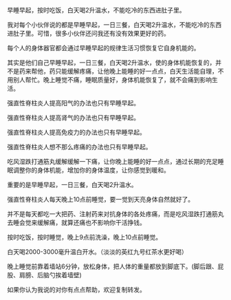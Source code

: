 早睡早起，按时吃饭，白天喝2升温水，不能吃冷的东西进肚子里。

我对每个小伙伴说的都是早睡早起，一日三餐，白天喝2升温水，不能吃冷的东西进肚子里。可惜，很多小伙伴还问我还有没有效果更好的药。

每个人的身体器官都会通过早睡早起的规律生活习惯恢复它自身机能的。

其实是他们自己早睡早起，一日三餐，白天喝2升温水，使的身体机能恢复的，并不是药来帮他，药只能缓解疼痛，让他晚上能睡的好一点点，白天生活能自理，不用别人帮忙。晚上睡觉不痛，睡眠质量好，身体机能恢复了，就不会痛到影响生活。

强直性脊柱炎人提高阳气的办法也只有早睡早起。

强直性脊柱炎人提高肾气的办法也只有早睡早起。

强直性脊柱炎人提高免疫力的办法也只有早睡早起。

强直性脊柱炎人想不那么疼痛的办法也只有早睡早起。

吃风湿跌打通筋丸缓解缓解一下痛，让你晚上能睡的好一点点，通过长期的充足睡眠调整你的身体机能，增加你的身体温度，让你感觉到暖和。

重要的是早睡早起，一日三餐，白天喝2升温水。

强直性脊柱炎人每天晚上10点前睡觉，要一觉到天亮身体自然就好了。

并不是每天都吃一大把药、注射药来对抗身体的各处疼痛，而是吃风湿跌打通筋丸去睡会觉来缓解痛，就算还痛也不影响你干活挣钱。

按时吃饭，按时睡觉，晚上9点前洗澡，晚上10点前睡觉。

白天喝2000-3000毫升温白开水。（淡淡的英红九号红茶水更好喝）

晚上睡觉前靠着墙站6分钟，放松身体，把人体的重量都放到脚底下。(脚后跟、屁股、肩膀、后脑勺挨着墙壁)

如果你认为我说的对你有点点帮助，欢迎复制转发。
